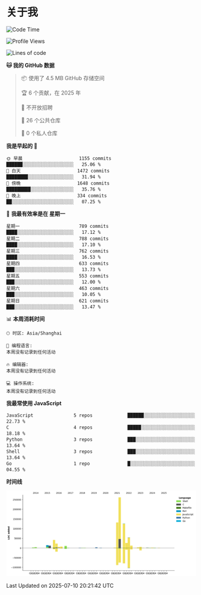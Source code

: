 # 关于我

<!--START_SECTION:waka-->
![Code Time](http://img.shields.io/badge/Code%20Time-933%20hrs%2048%20mins-blue)

![Profile Views](http://img.shields.io/badge/%E4%B8%AA%E4%BA%BA%E8%B5%84%E6%96%99%E8%A7%82%E7%9C%8B%E6%AC%A1%E6%95%B0-0-blue)

![Lines of code](https://img.shields.io/badge/%E4%BB%8E%E3%80%8CHello%20World%E3%80%8D%E8%B5%B7%E6%88%91%E5%B7%B2%E7%BB%8F%E5%86%99%E4%BA%86-746.7%20thousand%20%E8%A1%8C%E4%BB%A3%E7%A0%81-blue)

**🐱 我的 GitHub 数据** 

> 📦  使用了 4.5 MB GitHub 存储空间 
 > 
> 🏆 6 个贡献，在 2025 年
 > 
> 🚫 不开放招聘
 > 
> 📜 26 个公共仓库 
 > 
> 🔑 0 个私人仓库 
 > 
**我是早起的 🐤** 

```text
🌞 早晨                     1155 commits        ██████░░░░░░░░░░░░░░░░░░░   25.06 % 
🌆 白天                     1472 commits        ████████░░░░░░░░░░░░░░░░░   31.94 % 
🌃 傍晚                     1648 commits        █████████░░░░░░░░░░░░░░░░   35.76 % 
🌙 晚上                     334 commits         ██░░░░░░░░░░░░░░░░░░░░░░░   07.25 % 
```
📅 **我最有效率是在 星期一** 

```text
星期一                      789 commits         ████░░░░░░░░░░░░░░░░░░░░░   17.12 % 
星期二                      788 commits         ████░░░░░░░░░░░░░░░░░░░░░   17.10 % 
星期三                      762 commits         ████░░░░░░░░░░░░░░░░░░░░░   16.53 % 
星期四                      633 commits         ███░░░░░░░░░░░░░░░░░░░░░░   13.73 % 
星期五                      553 commits         ███░░░░░░░░░░░░░░░░░░░░░░   12.00 % 
星期六                      463 commits         ███░░░░░░░░░░░░░░░░░░░░░░   10.05 % 
星期日                      621 commits         ███░░░░░░░░░░░░░░░░░░░░░░   13.47 % 
```


📊 **本周消耗时间** 

```text
🕑︎ 时区: Asia/Shanghai

💬 编程语言: 
本周没有记录到任何活动

🔥 编辑器: 
本周没有记录到任何活动

💻 操作系统: 
本周没有记录到任何活动
```

**我最常使用 JavaScript** 

```text
JavaScript               5 repos             ██████░░░░░░░░░░░░░░░░░░░   22.73 % 
C                        4 repos             █████░░░░░░░░░░░░░░░░░░░░   18.18 % 
Python                   3 repos             ███░░░░░░░░░░░░░░░░░░░░░░   13.64 % 
Shell                    3 repos             ███░░░░░░░░░░░░░░░░░░░░░░   13.64 % 
Go                       1 repo              █░░░░░░░░░░░░░░░░░░░░░░░░   04.55 % 
```



**时间线**

![Lines of Code chart](https://raw.githubusercontent.com/Arondight/Arondight/master/assets/bar_graph.png)


 Last Updated on 2025-07-10 20:21:42 UTC
<!--END_SECTION:waka-->
